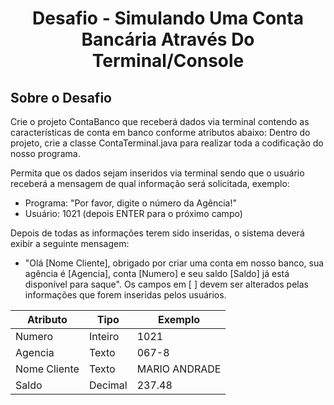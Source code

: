 <h1 align="center">Desafio - 
Simulando Uma Conta Bancária Através Do Terminal/Console</h1>

## Sobre o Desafio
Crie o projeto ContaBanco que receberá dados via terminal contendo as características de conta em banco conforme atributos abaixo:
Dentro do projeto, crie a classe ContaTerminal.java para realizar toda a codificação do nosso programa.

Permita que os dados sejam inseridos via terminal sendo que o usuário receberá a mensagem de qual informação será solicitada, exemplo:

- Programa: "Por favor, digite o número da Agência!"
- Usuário: 1021 (depois ENTER para o próximo campo)

Depois de todas as informações terem sido inseridas, o sistema deverá exibir a seguinte mensagem:

- "Olá [Nome Cliente], obrigado por criar uma conta em nosso banco, sua agência é [Agencia], conta [Numero] e seu saldo [Saldo] já está disponível para saque".
Os campos em [ ] devem ser alterados pelas informações que forem inseridas pelos usuários.

| Atributo      | Tipo     | Exemplo         |
|--------------|---------|----------------|
| Numero       | Inteiro | 1021           |
| Agencia      | Texto   | 067-8          |
| Nome Cliente | Texto   | MARIO ANDRADE  |
| Saldo        | Decimal | 237.48         |




